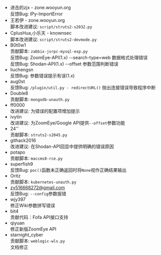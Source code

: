 * 进击的zjx - zone.wooyun.org  
 反馈Bug: IPy-ImportError
* 王若伊 - zone.wooyun.org  
 脚本改进建议: `script/struts2-s2032.py`
* CplusHua,小乐天 - knownsec  
 脚本改进建议: `script/struts2-devmode.py`
* B0t0w1  
 贡献脚本: `zabbix-jsrpc-mysql-exp.py`  
 反馈Bug: ZoomEye-API(1.x) --search-type=web 数据格式处理错误  
 反馈Bug: Shodan-API(1.x) --offset 参数范围判断错误  
* liuchengsn  
 反馈Bug: 参数错误提示有误(1.x)
* aug0st  
 反馈Bug: `/plugin/util.py - redirectURL()` 抛出连接错误导致程序中断  
* Double8  
 贡献脚本: `mongodb-unauth.py`
* ff0000  
 改进建议: 为错误的配置项增加提示  
* ivytin  
 改进建议: 为ZoomEye/Google API提供`--offset`参数功能  
* 24''  
 贡献脚本: `struts2-s2045.py`  
* githack2016  
 改进建议: 在Shodan-API回显中提供明确的错误原因  
* potapo  
 贡献脚本: `maccms8-rce.py`
* superfish9  
 反馈Bug: `poc()`函数未正确返回时将`None`视作正确结果输出  
* Oritz  
 贡献脚本: `kubernetes-unauth.py`  
* zy516668272@gmail.com  
 反馈Bug: `--config`参数报错  
* wjy397  
 修正Wiki参数拼写错误  
* bit4  
 贡献代码：Fofa API接口支持
* qiyuan  
 修正新版ZoomEye API  
* starnight_cyber  
 贡献脚本: `weblogic-wls.py`  
 文档修正